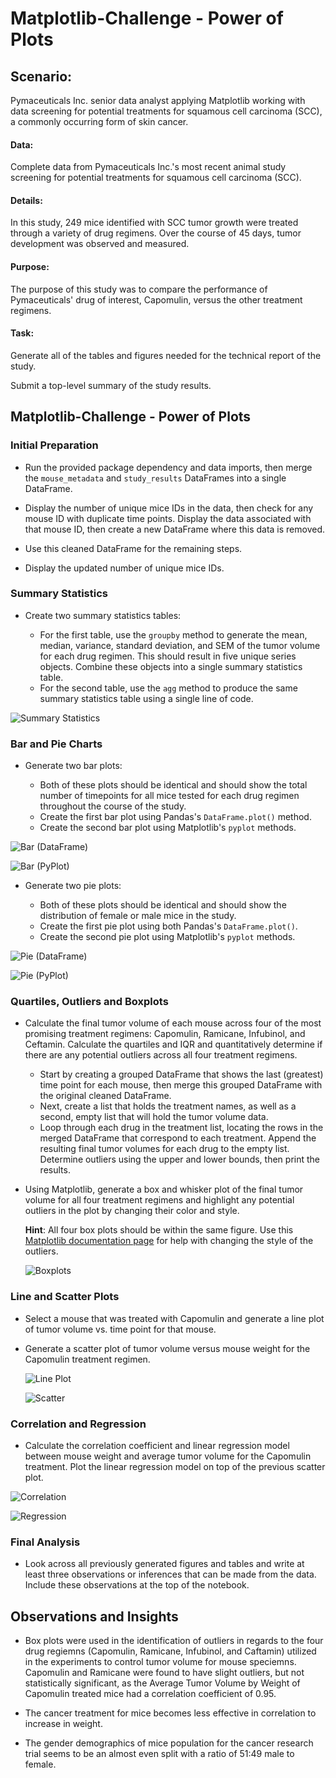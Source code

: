 # Matplotlib-Challenge - Power of Plots

## Scenario:
Pymaceuticals Inc. senior data analyst applying Matplotlib working with data screening for potential treatments for squamous cell carcinoma (SCC), a commonly occurring form of skin cancer.

#### Data:
Complete data from Pymaceuticals Inc.'s most recent animal study screening for potential treatments for squamous cell carcinoma (SCC). 

#### Details:
In this study, 249 mice identified with SCC tumor growth were treated through a variety of drug regimens. Over the course of 45 days, tumor development was observed and measured. 

#### Purpose:
The purpose of this study was to compare the performance of Pymaceuticals' drug of interest, Capomulin, versus the other treatment regimens.

#### Task:
Generate all of the tables and figures needed for the technical report of the study.

Submit a top-level summary of the study results.

## Matplotlib-Challenge - Power of Plots
### Initial Preparation

* Run the provided package dependency and data imports, then merge the `mouse_metadata` and `study_results` DataFrames into a single DataFrame.

* Display the number of unique mice IDs in the data, then check for any mouse ID with duplicate time points. Display the data associated with that mouse ID, then create a new DataFrame where this data is removed. 

* Use this cleaned DataFrame for the remaining steps.

* Display the updated number of unique mice IDs.

### Summary Statistics

* Create two summary statistics tables:

    * For the first table, use the `groupby` method to generate the mean, median, variance, standard deviation, and SEM of the tumor volume for each drug regimen. This should result in five unique series objects. Combine these objects into a single summary statistics table.
    * For the second table, use the `agg` method to produce the same summary statistics table using a single line of code.

![Summary Statistics](https://github.com/christin-c-sok/matplotlib-challenge/blob/main/Images/summary_stats.png)

### Bar and Pie Charts

* Generate two bar plots:

    * Both of these plots should be identical and should show the total number of timepoints for all mice tested for each drug regimen throughout the course of the study.
    * Create the first bar plot using Pandas's `DataFrame.plot()` method.
    * Create the second bar plot using Matplotlib's `pyplot` methods.

![Bar (DataFrame)](https://github.com/christin-c-sok/matplotlib-challenge/blob/main/Images/bar_chart.png)

![Bar (PyPlot)]()

* Generate two pie plots:

    * Both of these plots should be identical and should show the distribution of female or male mice in the study.
    * Create the first pie plot using both Pandas's `DataFrame.plot()`.
    * Create the second pie plot using Matplotlib's `pyplot` methods.

![Pie (DataFrame)](https://github.com/christin-c-sok/matplotlib-challenge/blob/main/Images/pie_chart.png)

![Pie (PyPlot)]()

### Quartiles, Outliers and Boxplots

* Calculate the final tumor volume of each mouse across four of the most promising treatment regimens: Capomulin, Ramicane, Infubinol, and Ceftamin. Calculate the quartiles and IQR and quantitatively determine if there are any potential outliers across all four treatment regimens.

    * Start by creating a grouped DataFrame that shows the last (greatest) time point for each mouse, then merge this grouped DataFrame with the original cleaned DataFrame.
    * Next, create a list that holds the treatment names, as well as a second, empty list that will hold the tumor volume data.
    * Loop through each drug in the treatment list, locating the rows in the merged DataFrame that correspond to each treatment. Append the resulting final tumor volumes for each drug to the empty list. Determine outliers using the upper and lower bounds, then print the results.
    
* Using Matplotlib, generate a box and whisker plot of the final tumor volume for all four treatment regimens and highlight any potential outliers in the plot by changing their color and style.

  **Hint**: All four box plots should be within the same figure. Use this [Matplotlib documentation page](https://matplotlib.org/gallery/pyplots/boxplot_demo_pyplot.html#sphx-glr-gallery-pyplots-boxplot-demo-pyplot-py) for help with changing the style of the outliers.
  
  ![Boxplots](https://github.com/christin-c-sok/matplotlib-challenge/blob/main/Images/box_plot.png)

### Line and Scatter Plots

* Select a mouse that was treated with Capomulin and generate a line plot of tumor volume vs. time point for that mouse.

* Generate a scatter plot of tumor volume versus mouse weight for the Capomulin treatment regimen.

  ![Line Plot](https://github.com/christin-c-sok/matplotlib-challenge/blob/main/Images/line_plot.png)
  
  ![Scatter](https://github.com/christin-c-sok/matplotlib-challenge/blob/main/Images/scatter_plot.png)


### Correlation and Regression

* Calculate the correlation coefficient and linear regression model between mouse weight and average tumor volume for the Capomulin treatment. Plot the linear regression model on top of the previous scatter plot.

![Correlation](https://github.com/christin-c-sok/matplotlib-challenge/blob/main/Images/correlation.png)

![Regression](https://github.com/christin-c-sok/matplotlib-challenge/blob/main/Images/linear_regression.png)


### Final Analysis

* Look across all previously generated figures and tables and write at least three observations or inferences that can be made from the data. Include these observations at the top of the notebook.

## Observations and Insights 

* Box plots were used in the identification of outliers in regards to the four drug regiemns (Capomulin, Ramicane, Infubinol, and Caftamin) utilized in the experiments to control tumor volume for mouse speciemns. Capomulin and Ramicane were found to have slight outliers, but not statistically significant, as the Average Tumor Volume by Weight of Capomulin treated mice had a correlation coefficient of 0.95. 

* The cancer treatment for mice becomes less effective in correlation to  increase  in weight. 

* The gender demographics of mice population for the cancer research trial seems to be an almost even split with a ratio of 51:49 male to female.  



